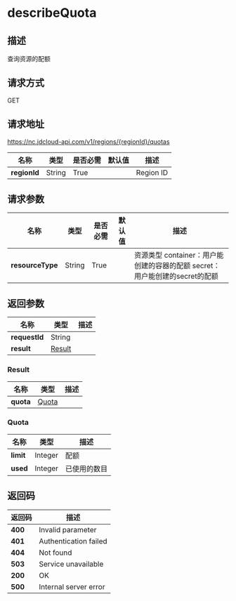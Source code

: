 # describeQuota


## 描述
查询资源的配额

## 请求方式
GET

## 请求地址
https://nc.jdcloud-api.com/v1/regions/{regionId}/quotas

|名称|类型|是否必需|默认值|描述|
|---|---|---|---|---|
|**regionId**|String|True||Region ID|

## 请求参数
|名称|类型|是否必需|默认值|描述|
|---|---|---|---|---|
|**resourceType**|String|True||资源类型  container：用户能创建的容器的配额  secret：用户能创建的secret的配额|


## 返回参数
|名称|类型|描述|
|---|---|---|
|**requestId**|String||
|**result**|[Result](##Result)||


### <a name="Result">Result</a>
|名称|类型|描述|
|---|---|---|
|**quota**|[Quota](##Quota)||
### <a name="Quota">Quota</a>
|名称|类型|描述|
|---|---|---|
|**limit**|Integer|配额|
|**used**|Integer|已使用的数目|

## 返回码
|返回码|描述|
|---|---|
|**400**|Invalid parameter|
|**401**|Authentication failed|
|**404**|Not found|
|**503**|Service unavailable|
|**200**|OK|
|**500**|Internal server error|
